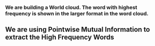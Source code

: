 ### We are building a World cloud. The word with highest frequency is shown in the larger format in the word cloud.

## We are using Pointwise Mutual Information to extract the High Frequency Words
